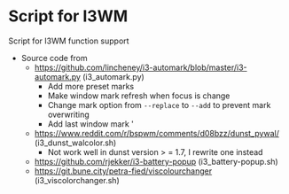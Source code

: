 # Script for I3WM
Script for I3WM function support
- Source code from
    - https://github.com/lincheney/i3-automark/blob/master/i3-automark.py (i3_automark.py)
        - Add more preset marks
        - Make window mark refresh when focus is change
        - Change mark option from `--replace` to `--add` to prevent mark overwriting
        - Add last window mark '
    - https://www.reddit.com/r/bspwm/comments/d08bzz/dunst_pywal/ (i3_dunst_walcolor.sh)
        - Not work well in dunst version > = 1.7, I rewrite one instead
    - https://github.com/rjekker/i3-battery-popup (i3_battery-popup.sh)
    - https://git.bune.city/petra-fied/viscolourchanger (i3_viscolorchanger.sh)
